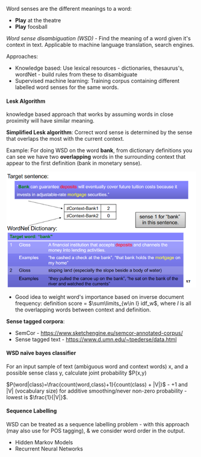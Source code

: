 Word senses are the different meanings to a word:

- **Play** at the theatre
- **Play** foosball

*Word sense disambiguation (WSD)* - Find the meaning of a word given it's context in text. Applicable to machine language translation, search engines.

Approaches:
- Knowledge based: Use lexical resources - dictionaries, thesaurus's, wordNet - build rules from these to disambiguate
- Supervised machine learning: Training corpus containing different labelled word senses for the same words.

#### Lesk Algorithm
knowledge based approach that works by assuming words in close proximity will have similar meaning.

**Simplified Lesk algorithm**: Correct word sense is determined by the sense that overlaps the most with the current context.

Example:
For doing WSD on the word **bank**, from dictionary definitions you can see we have two **overlapping** words in the surrounding context that appear to the first definition (bank in monetary sense).

![](misc/Pasted%20image%2020231021144751.png)

- Good idea to weight word's importance based on inverse document frequency: definition score = $\sum\limits_{w\in I} idf_w$, where $I$ is all the overlapping words between context and definition.

**Sense tagged corpora**: 
- SemCor - https://www.sketchengine.eu/semcor-annotated-corpus/
- Sense tagged text - https://www.d.umn.edu/~tpederse/data.html


#### WSD naïve bayes classifier
For an input sample of text (ambiguous word and context words) x, and a possible sense class y, calculate joint probability $P(x,y)

$P(word|class)=\frac{count(word,class)+1}{count(class) + |V|}$  - +1 and |V| (vocabulary size) for additive smoothing/never non-zero probability - lowest is $\frac{1}{|V|}$.  


#### Sequence Labelling
WSD can be treated as a sequence labelling problem - with this approach (may also use for POS tagging), & we consider word order in the output.
- Hidden Markov Models
- Recurrent Neural Networks

